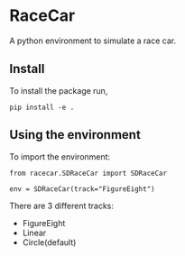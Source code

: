 # RaceCar

A python environment to simulate a race car.
## Install

To install the package run,

```
pip install -e .
```

## Using the environment

To import the environment:

```
from racecar.SDRaceCar import SDRaceCar

env = SDRaceCar(track="FigureEight")
```

There are 3 different tracks:
- FigureEight
- Linear
- Circle(default)
